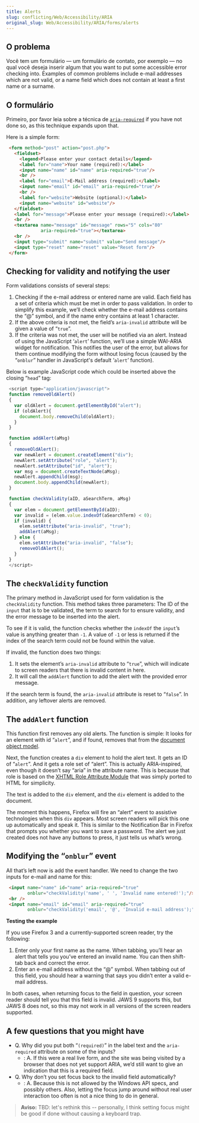 ```yaml
---
title: Alerts
slug: conflicting/Web/Accessibility/ARIA
original_slug: Web/Accessibility/ARIA/forms/alerts
---
```


## O problema

Você tem um formulário — um formulário de contato, por exemplo — no qual você deseja inserir algum that you want to put some accessible error checking into. Examples of common problems include e-mail addresses which are not valid, or a name field which does not contain at least a first name or a surname.

## O formulário

Primeiro, por favor leia sobre a técnica de [`aria-required`](/pt-BR/docs/Web/Accessibility/ARIA/forms/Basic_form_hints#Required_and_invalid_fields) if you have not done so, as this technique expands upon that.

Here is a simple form:

```html
 <form method="post" action="post.php">
   <fieldset>
     <legend>Please enter your contact details</legend>
     <label for="name">Your name (required):</label>
     <input name="name" id="name" aria-required="true"/>
     <br />
     <label for="email">E-Mail address (required):</label>
     <input name="email" id="email" aria-required="true"/>
     <br />
     <label for="website">Website (optional):</label>
     <input name="website" id="website"/>
   </fieldset>
   <label for="message">Please enter your message (required):</label>
   <br />
   <textarea name="message" id="message" rows="5" cols="80"
             aria-required="true"></textarea>
   <br />
   <input type="submit" name="submit" value="Send message"/>
   <input type="reset" name="reset" value="Reset form"/>
 </form>
```

## Checking for validity and notifying the user

Form validations consists of several steps:

1. Checking if the e-mail address or entered name are valid. Each field has a set of criteria which must be met in order to pass validation. In order to simplify this example, we’ll check whether the e-mail address contains the “@” symbol, and if the name entry contains at least 1 character.
2. If the above criteria is not met, the field’s `aria-invalid` attribute will be given a value of “`true`”.
3. If the criteria was not met, the user will be notified via an alert. Instead of using the JavaScript ‘`alert`’ function, we’ll use a simple WAI-ARIA widget for notification. This notifies the user of the error, but allows for them continue modifying the form without losing focus (caused by the “`onblur`” handler in JavaScript's default ‘`alert`’ function).

Below is example JavaScript code which could be inserted above the closing “`head`” tag:

```js
 <script type="application/javascript">
 function removeOldAlert()
 {
   var oldAlert = document.getElementById("alert");
   if (oldAlert){
     document.body.removeChild(oldAlert);
   }
 }

 function addAlert(aMsg)
 {
   removeOldAlert();
   var newAlert = document.createElement("div");
   newAlert.setAttribute("role", "alert");
   newAlert.setAttribute("id", "alert");
   var msg = document.createTextNode(aMsg);
   newAlert.appendChild(msg);
   document.body.appendChild(newAlert);
 }

 function checkValidity(aID, aSearchTerm, aMsg)
 {
   var elem = document.getElementById(aID);
   var invalid = (elem.value.indexOf(aSearchTerm) < 0);
   if (invalid) {
     elem.setAttribute("aria-invalid", "true");
     addAlert(aMsg);
   } else {
     elem.setAttribute("aria-invalid", "false");
     removeOldAlert();
   }
 }
 </script>
```

## The `checkValidity` function

The primary method in JavaScript used for form validation is the `checkValidity` function. This method takes three parameters: The ID of the `input` that is to be validated, the term to search for to ensure validity, and the error message to be inserted into the alert.

To see if it is valid, the function checks whether the `indexOf` the `input`’s value is anything greater than `-1`. A value of `-1` or less is returned if the index of the search term could not be found within the value.

If invalid, the function does two things:

1. It sets the element’s `aria-invalid` attribute to “`true`”, which will indicate to screen readers that there is invalid content in here.
2. It will call the `addAlert` function to add the alert with the provided error message.

If the search term is found, the `aria-invalid` attribute is reset to “`false`”. In addition, any leftover alerts are removed.

## The `addAlert` function

This function first removes any old alerts. The function is simple: It looks for an element with id “`alert`”, and if found, removes that from the [document object model](/pt-BR/docs/Mozilla/Tech/XUL/Tutorial/Document_Object_Model).

Next, the function creates a `div` element to hold the alert text. It gets an ID of “`alert`”. And it gets a role set of “alert”. This is actually ARIA-inspired, even though it doesn’t say “aria” in the attribute name. This is because that role is based on the [XHTML Role Attribute Module](https://www.w3.org/TR/xhtml-role/ "XHTML Role Attribute Module") that was simply ported to HTML for simplicity.

The text is added to the `div` element, and the `div` element is added to the document.

The moment this happens, Firefox will fire an “alert” event to assistive technologies when this `div` appears. Most screen readers will pick this one up automatically and speak it. This is similar to the Notification Bar in Firefox that prompts you whether you want to save a password. The alert we just created does not have any buttons to press, it just tells us what’s wrong.

## Modifying the “`onblur`” event

All that’s left now is add the event handler. We need to change the two inputs for e-mail and name for this:

```html
 <input name="name" id="name" aria-required="true"
        onblur="checkValidity('name', ' ', 'Invalid name entered!');"/>
 <br />
 <input name="email" id="email" aria-required="true"
        onblur="checkValidity('email', '@', 'Invalid e-mail address');"/>
```

**Testing the example**

If you use Firefox 3 and a currently-supported screen reader, try the following:

1. Enter only your first name as the name. When tabbing, you’ll hear an alert that tells you you’ve entered an invalid name. You can then shift-tab back and correct the error.
2. Enter an e-mail address without the “@” symbol. When tabbing out of this field, you should hear a warning that says you didn’t enter a valid e-mail address.

In both cases, when returning focus to the field in question, your screen reader should tell you that this field is invalid. JAWS 9 supports this, but JAWS 8 does not, so this may not work in all versions of the screen readers supported.

## A few questions that you might have

- Q. Why did you put both “`(required)`” in the label text and the `aria-required` attribute on some of the inputs?
  - : A. If this were a real live form, and the site was being visited by a browser that does not yet support ARIA, we’d still want to give an indication that this is a required field.
- Q. Why don’t you set focus back to the invalid field automatically?
  - : A. Because this is not allowed by the Windows API specs, and possibly others. Also, letting the focus jump around without real user interaction too often is not a nice thing to do in general.

> **Aviso:** TBD: let's rethink this -- personally, I think setting focus might be good if done without causing a keyboard trap.
